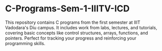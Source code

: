 # C-Programs-Sem-1-IIITV-ICD
This repository contains C programs from the first semester at IIIT Vadodara's Diu campus. It includes work from labs, lectures, and tutorials, covering basic concepts like control structures, arrays, functions, and pointers. Perfect for tracking your progress and reinforcing your programming skills.

